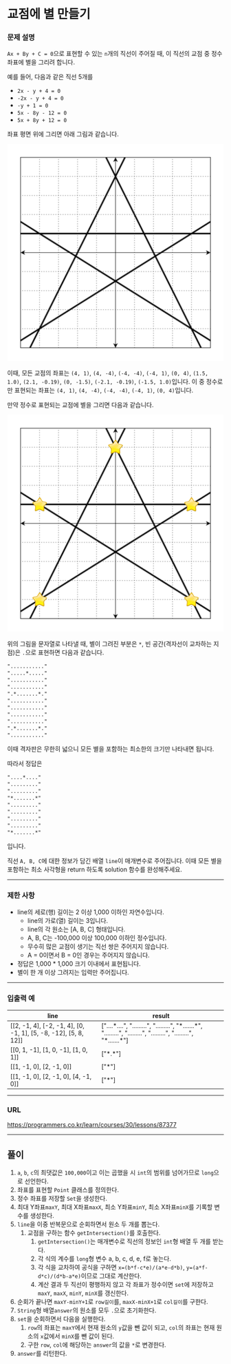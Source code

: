 # 교점에 별 만들기

### 문제 설명

`Ax + By + C = 0`으로 표현할 수 있는 `n`개의 직선이 주어질 때, 이 직선의 교점 중 정수 좌표에 별을 그리려 합니다.

예를 들어, 다음과 같은 직선 5개를

- `2x - y + 4 = 0`
- `-2x - y + 4 = 0`
- `-y + 1 = 0`
- `5x - 8y - 12 = 0`
- `5x + 8y + 12 = 0`

좌표 평면 위에 그리면 아래 그림과 같습니다.

![jpg_1](./1.jpg)

이때, 모든 교점의 좌표는 `(4, 1)`, `(4, -4)`, `(-4, -4)`, `(-4, 1)`, `(0, 4)`, `(1.5, 1.0)`, `(2.1, -0.19)`, `(0, -1.5)`, `(-2.1, -0.19)`, `(-1.5, 1.0)`입니다. 이 중 정수로만 표현되는 좌표는 `(4, 1)`, `(4, -4)`, `(-4, -4)`, `(-4, 1)`, `(0, 4)`입니다.

만약 정수로 표현되는 교점에 별을 그리면 다음과 같습니다.

![jpg_2](./2.jpg)

위의 그림을 문자열로 나타낼 때, 별이 그려진 부분은 `*`, 빈 공간(격자선이 교차하는 지점)은 `.`으로 표현하면 다음과 같습니다.

```
"..........."  
".....*....."  
"..........."  
"..........."  
".*.......*."  
"..........."  
"..........."  
"..........."  
"..........."  
".*.......*."  
"..........."  
```

이때 격자판은 무한히 넓으니 모든 별을 포함하는 최소한의 크기만 나타내면 됩니다.

따라서 정답은

```
"....*...."  
"........."  
"........."  
"*.......*"  
"........."  
"........."  
"........."  
"........."  
"*.......*"  
```

입니다.

직선 `A, B, C`에 대한 정보가 담긴 배열 `line`이 매개변수로 주어집니다. 이때 모든 별을 포함하는 최소 사각형을 return 하도록 solution 함수를 완성해주세요.

-----------
### 제한 사항

- line의 세로(행) 길이는 2 이상 1,000 이하인 자연수입니다.
   - line의 가로(열) 길이는 3입니다.
   - line의 각 원소는 [A, B, C] 형태입니다.
   - A, B, C는 -100,000 이상 100,000 이하인 정수입니다.
   - 무수히 많은 교점이 생기는 직선 쌍은 주어지지 않습니다.
   - A = 0이면서 B = 0인 경우는 주어지지 않습니다.
- 정답은 1,000 * 1,000 크기 이내에서 표현됩니다.
- 별이 한 개 이상 그려지는 입력만 주어집니다.

-----------
### 입출력 예

| line                                                            | result                                                                                                                     |
|-----------------------------------------------------------------|----------------------------------------------------------------------------------------------------------------------------|
| [[2, -1, 4], [-2, -1, 4], [0, -1, 1], [5, -8, -12], [5, 8, 12]] | ["....\*....", ".........", ".........", "\*.......\*", ".........", ".........", ".........", ".........", "\*.......\*"] |
| [[0, 1, -1], [1, 0, -1], [1, 0, 1]]                             | ["\*.\*"]                                                                                                                  |
| [[1, -1, 0], [2, -1, 0]]                                        | ["*"]                                                                                                                      |
| [[1, -1, 0], [2, -1, 0], [4, -1, 0]]                            | ["*"]                                                                                                                      |

-----------
### URL

https://programmers.co.kr/learn/courses/30/lessons/87377

-----------
## 풀이
1. `a`, `b`, `c`의 최댓값은 `100,000`이고 이는 곱했을 시 `int`의 범위를 넘어가므로 `long`으로 선언한다.
2. 좌표를 표현할 `Point` 클래스를 정의한다.
3. 정수 좌표를 저장할 `Set`을 생성한다.
4. 최대 Y좌표`maxY`, 최대 X좌표`maxX`, 최소 Y좌표`minY`, 최소 X좌표`minX`를 기록할 변수를 생성한다.
5. `line`을 이중 반복문으로 순회하면서 원소 두 개를 뽑는다.
   1. 교점을 구하는 함수 `getIntersection()`를 호출한다.
      1. `getIntersection()`는 매개변수로 직선의 정보인 `int`형 배열 두 개를 받는다.
      2. 각 식의 계수를 `long`형 변수 a, b, c, d, e, f로 놓는다.
      3. 각 식을 교차하여 공식을 구하면 `x=(b*f-c*e)/(a*e-d*b)`, `y=(a*f-d*c)/(d*b-a*e)`이므로 그대로 계산한다.
      4. 계산 결과 두 직선이 평행하지 않고 각 좌표가 정수이면 `set`에 저장하고 `maxY`, `maxX`, `minY`, `minX`를 갱신한다.
6. 순회가 끝나면 `maxY-minY+1`로 `row길이`를, `maxX-minX+1`로 `col길이`를 구한다.
7. `String`형 배열`answer`의 원소를 모두 `.`으로 초기화한다.
8. `set`을 순회하면서 다음을 실행한다.
   1. `row`의 좌표는 `maxY`에서 현재 원소의 `y`값을 뺀 값이 되고, `col`의 좌표는 현재 원소의 `x`값에서 `minX`를 뺀 값이 된다. 
   2. 구한 `row`, `col`에 해당하는 `answer`의 값을 `*`로 변경한다.
9. `answer`를 리턴한다.